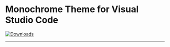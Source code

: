# Monochrome Theme for Visual Studio Code

[![Downloads](https://img.shields.io/visual-studio-marketplace/d/u29dc.set.svg?colorA=000000&colorB=000000)](https://marketplace.visualstudio.com/items?itemName=u29dc.set)

---
